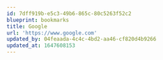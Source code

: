 ```yaml
---
id: 7dff919b-e5c3-49b6-865c-80c5263f52c2
blueprint: bookmarks
title: Google
url: 'https://www.google.com'
updated_by: 04feaada-4c4c-4bd2-aa46-cf820d4b9266
updated_at: 1647608153
---
```

